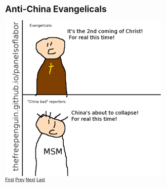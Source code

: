 # Anti-China Evangelicals
![](images/31.png)
[First](1.md) [Prev](30.md) [Next](32.md) [Last](last.md)
